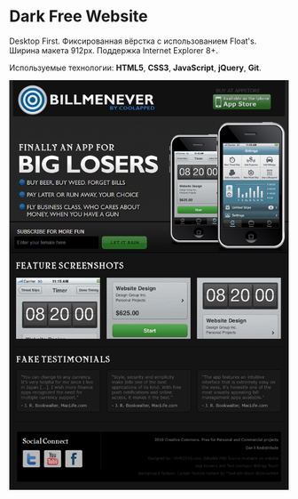 # Dark Free Website

Desktop First. Фиксированная вёрстка с использованием Float's. Ширина макета 912px. Поддержка Internet Explorer 8+.

Используемые технологии: **HTML5**, **CSS3**, **JavaScript**, **jQuery**, **Git**.

![Dark Free Website - Entire-Page](dark-free-website.png)